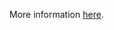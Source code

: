 More information [here](https://docs.prismacloud.io/en/enterprise-edition/policy-reference/azure-policies/azure-networking-policies/bc-azure-247).
